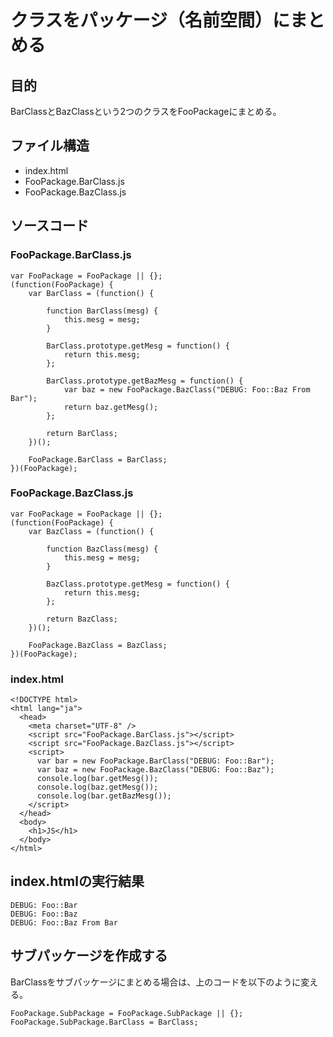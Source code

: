﻿# クラスをパッケージ（名前空間）にまとめる

## 目的
BarClassとBazClassという2つのクラスをFooPackageにまとめる。

## ファイル構造

- index.html
- FooPackage.BarClass.js
- FooPackage.BazClass.js

## ソースコード
### FooPackage.BarClass.js

```clike
var FooPackage = FooPackage || {};
(function(FooPackage) {
    var BarClass = (function() {

        function BarClass(mesg) {
            this.mesg = mesg;
        }

        BarClass.prototype.getMesg = function() {
            return this.mesg;
        };

        BarClass.prototype.getBazMesg = function() {
            var baz = new FooPackage.BazClass("DEBUG: Foo::Baz From Bar");
            return baz.getMesg();
        };

        return BarClass;
    })();

    FooPackage.BarClass = BarClass;
})(FooPackage);

```

### FooPackage.BazClass.js

```clike
var FooPackage = FooPackage || {};
(function(FooPackage) {
    var BazClass = (function() {

        function BazClass(mesg) {
            this.mesg = mesg;
        }

        BazClass.prototype.getMesg = function() {
            return this.mesg;
        };

        return BazClass;
    })();

    FooPackage.BazClass = BazClass;
})(FooPackage);
```

### index.html

```clike
<!DOCTYPE html>
<html lang="ja">
  <head>
    <meta charset="UTF-8" />
    <script src="FooPackage.BarClass.js"></script>
    <script src="FooPackage.BazClass.js"></script>
    <script>
      var bar = new FooPackage.BarClass("DEBUG: Foo::Bar");
      var baz = new FooPackage.BazClass("DEBUG: Foo::Baz");
      console.log(bar.getMesg());
      console.log(baz.getMesg());
      console.log(bar.getBazMesg());
    </script>
  </head>
  <body>
    <h1>JS</h1>
  </body>
</html>
```

## index.htmlの実行結果

```clike
DEBUG: Foo::Bar
DEBUG: Foo::Baz
DEBUG: Foo::Baz From Bar
```

## サブパッケージを作成する
BarClassをサブパッケージにまとめる場合は、上のコードを以下のように変える。

```clike
FooPackage.SubPackage = FooPackage.SubPackage || {};
FooPackage.SubPackage.BarClass = BarClass;
```
